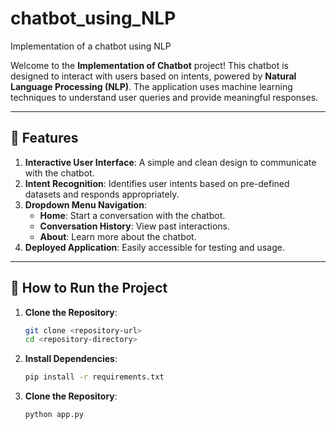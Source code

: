 # chatbot_using_NLP
Implementation of a chatbot using NLP

Welcome to the **Implementation of Chatbot** project! This chatbot is designed to interact with users based on intents, powered by **Natural Language Processing (NLP)**. The application uses machine learning techniques to understand user queries and provide meaningful responses.

---

## 📝 Features

1. **Interactive User Interface**: A simple and clean design to communicate with the chatbot.
2. **Intent Recognition**: Identifies user intents based on pre-defined datasets and responds appropriately.
3. **Dropdown Menu Navigation**:
   - **Home**: Start a conversation with the chatbot.
   - **Conversation History**: View past interactions.
   - **About**: Learn more about the chatbot.
4. **Deployed Application**: Easily accessible for testing and usage.

---

## 🚀 How to Run the Project

1. **Clone the Repository**:
   ```bash
   git clone <repository-url>
   cd <repository-directory>

2. **Install Dependencies**:
   ```bash
   pip install -r requirements.txt

3. **Clone the Repository**:
   ```bash
   python app.py

